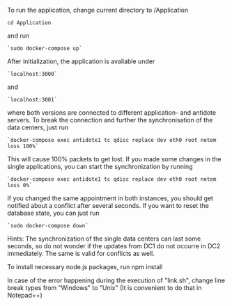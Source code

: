 To run the application, change current directory to /Application

    cd Application

and run

	`sudo docker-compose up`

After initialization, the application is avaliable under

	`localhost:3000`

and

	`localhost:3001`

where both versions are connected to different application- and antidote servers.
To break the connection and further the synchronisation of the data centers, just run

	`docker-compose exec antidote1 tc qdisc replace dev eth0 root netem loss 100%`

This will cause 100% packets to get lost.
If you made some changes in the single applications, you can start the synchronization by running

	`docker-compose exec antidote1 tc qdisc replace dev eth0 root netem loss 0%`

If you changed the same appointment in both instances, you should get notified about a conflict after several seconds.
If you want to reset the database state, you can just run

	`sudo docker-compose down`

Hints: The synchronization of the single data centers can last some seconds, so do not wonder if the updates from DC1 do not occurre in DC2 immediately.
The same is valid for conflicts as well.

To install necessary node.js packages, run
    npm install

In case of the error happening during the execution of "link.sh", change line break types from "Windows" to "Unix" (It is convenient to do that in Notepad++)
